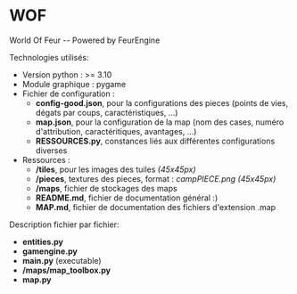 # WOF
World Of Feur -- Powered by FeurEngine

Technologies utilisés:
* Version python : >= 3.10
* Module graphique : pygame
* Fichier de configuration :
    * __config-good.json__, pour la configurations des pieces (points de vies, dégats par coups, caractéristiques, ...)
    * __map.json__, pour la configuration de la map (nom des cases, numéro d'attribution, caractéritiques, avantages, ...)
    * __RESSOURCES.py__, constances liés aux différentes configurations diverses
* Ressources :
    * __/tiles__, pour les images des tuiles *(45x45px)*
    * __/pieces__, textures des pieces, format : *campPIECE.png  (45x45px)*
    * __/maps__, fichier de stockages des maps
    * __README.md__, fichier de documentation général :)
    * __MAP.md__, fichier de documentation des fichiers d'extension .map 

Description fichier par fichier:
* __entities.py__
* __gamengine.py__
* __main.py__ (executable)
* __/maps/map_toolbox.py__
* __map.py__

